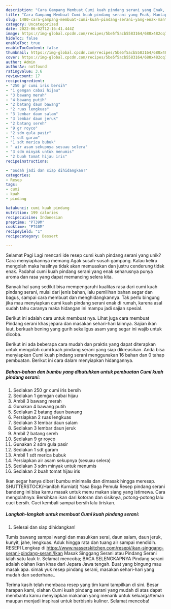 ```yaml
---
description: "Cara Gampang Membuat Cumi kuah pindang serani yang Enak, Mantap"
title: "Cara Gampang Membuat Cumi kuah pindang serani yang Enak, Mantap"
slug: 1480-cara-gampang-membuat-cumi-kuah-pindang-serani-yang-enak-mantap
category: Uncategorized
date: 2022-06-02T12:16:41.444Z
image: https://img-global.cpcdn.com/recipes/5be5f5acb5583164/680x482cq70/cumi-kuah-pindang-serani-foto-resep-utama.jpg
hideToc: false
enableToc: true
enableTocContent: false
thumbnail: https://img-global.cpcdn.com/recipes/5be5f5acb5583164/680x482cq70/cumi-kuah-pindang-serani-foto-resep-utama.jpg
cover: https://img-global.cpcdn.com/recipes/5be5f5acb5583164/680x482cq70/cumi-kuah-pindang-serani-foto-resep-utama.jpg
author: Admin
authorAv: notfound
ratingvalue: 3.6
reviewcount: 17
recipeingredient:
- "250 gr cumi iris bersih"
- "1 gemgan cabai hijau"
- "3 bawang merah"
- "4 bawang putih"
- "2 batang daun bawang"
- "2 ruas lengkuas"
- "3 lembar daun salam"
- "3 lembar daun jeruk"
- "2 batang sereh"
- "9 gr royco"
- "2 sdm gula pasir"
- "1 sdt garam"
- "1 sdt merica bubuk"
- " air asam sekupnya sesuau selera"
- "3 sdm minyak untuk menumis"
- "2 buah tomat hijau iris"
recipeinstructions:

- "Sudah jadi dan siap dihidangkan!"
categories:
- Resep
tags:
- cumi
- kuah
- pindang

katakunci: cumi kuah pindang 
nutrition: 199 calories
recipecuisine: Indonesian
preptime: "PT39M"
cooktime: "PT40M"
recipeyield: "1"
recipecategory: Dessert

---
```



Selamat Pagi Lagi mencari ide resep cumi kuah pindang serani yang unik? Cara menyiapkannya memang Agak susah-susah gampang. Kalau keliru mengolah maka hasilnya tidak akan memuaskan dan justru cenderung tidak enak. Padahal cumi kuah pindang serani yang enak seharusnya punya aroma dan rasa yang dapat memancing selera kita.


Banyak hal yang sedikit bisa mempengaruhi kualitas rasa dari cumi kuah pindang serani, mulai dari jenis bahan, lalu pemilihan bahan segar dan bagus, sampai cara membuat dan menghidangkannya. Tak perlu bingung jika mau menyiapkan cumi kuah pindang serani enak di rumah, karena asal sudah tahu caranya maka hidangan ini mampu jadi sajian spesial.

Berikut ini adalah cara untuk membuat nya. Lihat juga cara membuat Pindang serani khas jepara dan masakan sehari-hari lainnya. Sajian ikan laut, berkuah bening yang gurih sekaligus asam yang segar ini wajib untuk dicoba.


Berikut ini ada beberapa cara mudah dan praktis yang dapat diterapkan untuk mengolah cumi kuah pindang serani yang siap dikreasikan. Anda bisa menyiapkan Cumi kuah pindang serani menggunakan 16 bahan dan 0 tahap pembuatan. Berikut ini cara dalam menyiapkan hidangannya.

<!--inarticleads1-->

##### Bahan-bahan dan bumbu yang dibutuhkan untuk pembuatan Cumi kuah pindang serani:

1. Sediakan 250 gr cumi iris bersih
1. Sediakan 1 gemgan cabai hijau
1. Ambil 3 bawang merah
1. Gunakan 4 bawang putih
1. Sediakan 2 batang daun bawang
1. Persiapkan 2 ruas lengkuas
1. Sediakan 3 lembar daun salam
1. Sediakan 3 lembar daun jeruk
1. Ambil 2 batang sereh
1. Sediakan 9 gr royco
1. Gunakan 2 sdm gula pasir
1. Sediakan 1 sdt garam
1. Ambil 1 sdt merica bubuk
1. Persiapkan  air asam sekupnya (sesuau selera)
1. Sediakan 3 sdm minyak untuk menumis
1. Sediakan 2 buah tomat hijau iris


Ikan segar hanya diberi bumbu minimalis dan dimasak hingga meresap. SHUTTERSTOCK/Hanifah Kurniati) Yasa Boga Pemula Resep pindang serani bandeng ini bisa kamu masak untuk menu makan siang yang istimewa. Cara mengolahnya: Bersihkan ikan dari kotoran dan sisiknya, potong-potong lalu cuci bersih. Cuci kembali sampai bersih lalu tiriskan. 

<!--inarticleads2-->

##### Langkah-langkah untuk membuat Cumi kuah pindang serani:


1. Selesai dan siap dihidangkan!

Tumis bawang sampai wangi dan masukkan serai, daun salam, daun jeruk, kunyit, jahe, lengkuas. Aduk hingga rata dan tuang air sampai mendidih. RESEPI Lengkap di https://www.nasserskitchen.com/resepi/ikan-singgang-serani-pindang-serani/Ikan Masak Singgang Serani atau Pindang Serani ialah satu lauk tr. Selamat mencoba; BACA SELENGKAPNYA Pindang serani adalah olahan ikan khas dari Jepara Jawa tengah. Buat yang bingung mau masak apa. simak yuk resep pindang serani, masakan sehari-hari yang mudah dan sederhana.. 

Terima kasih telah membaca resep yang tim kami tampilkan di sini. Besar harapan kami, olahan Cumi kuah pindang serani yang mudah di atas dapat membantu kamu menyiapkan makanan yang menarik untuk keluarga/teman maupun menjadi inspirasi untuk berbisnis kuliner. Selamat mencoba!
